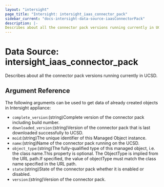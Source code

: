 ```yaml
---
layout: "intersight"
page_title: "Intersight: intersight_iaas_connector_pack"
sidebar_current: "docs-intersight-data-source-iaasConnectorPack"
description: |-
Describes about all the connector pack versions running currently in UCSD.
---
```


# Data Source: intersight_iaas_connector_pack
Describes about all the connector pack versions running currently in UCSD.
## Argument Reference
The following arguments can be used to get data of already created objects in Intersight appliance:
* `complete_version`:(string)Complete version of the connector pack including build number.
* `downloaded_version`:(string)Version of the connector pack that is last downloaded successfully to UCSD.
* `moid`:(string)The unique identifier of this Managed Object instance.
* `name`:(string)Name of the connector pack running on the UCSD.
* `object_type`:(string)The fully-qualified type of this managed object, i.e. the class name.This property is optional. The ObjectType is implied from the URL path.If specified, the value of objectType must match the class name specified in the URL path.
* `state`:(string)State of the connector pack whether it is enabled or disabled.
* `version`:(string)Version of the connector pack.
